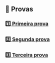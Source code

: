 ## 📗 Provas

### [1️⃣ Primeira prova](primeira)

### [2️⃣ Segunda prova](segunda)

### [3️⃣ Terceira prova](terceira)
